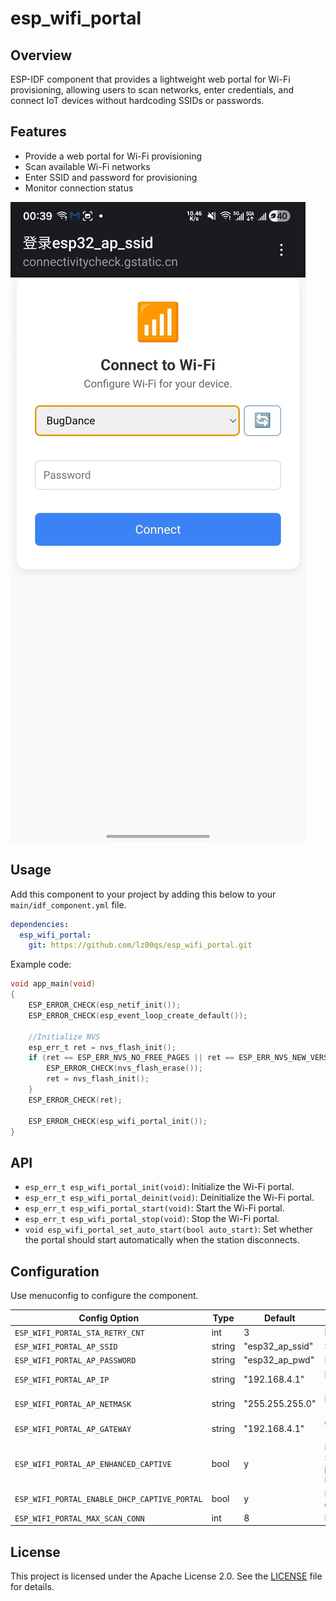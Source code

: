 # esp_wifi_portal
## Overview
ESP-IDF component that provides a lightweight web portal for Wi-Fi provisioning, allowing users to scan networks, enter credentials, and connect IoT devices without hardcoding SSIDs or passwords.

## Features
- Provide a web portal for Wi-Fi provisioning
- Scan available Wi-Fi networks
- Enter SSID and password for provisioning
- Monitor connection status

![Portal Screenshot](pics/portal_screenshot.jpg)

## Usage

Add this component to your project by adding this below to your `main/idf_component.yml` file.

```yaml
dependencies:
  esp_wifi_portal:
    git: https://github.com/lz00qs/esp_wifi_portal.git
```

Example code:
```c
void app_main(void)
{
    ESP_ERROR_CHECK(esp_netif_init());
    ESP_ERROR_CHECK(esp_event_loop_create_default());

    //Initialize NVS
    esp_err_t ret = nvs_flash_init();
    if (ret == ESP_ERR_NVS_NO_FREE_PAGES || ret == ESP_ERR_NVS_NEW_VERSION_FOUND) {
        ESP_ERROR_CHECK(nvs_flash_erase());
        ret = nvs_flash_init();
    }
    ESP_ERROR_CHECK(ret);

    ESP_ERROR_CHECK(esp_wifi_portal_init());
}
```

## API
- `esp_err_t esp_wifi_portal_init(void)`: Initialize the Wi-Fi portal.
- `esp_err_t esp_wifi_portal_deinit(void)`: Deinitialize the Wi-Fi portal.
- `esp_err_t esp_wifi_portal_start(void)`: Start the Wi-Fi portal.
- `esp_err_t esp_wifi_portal_stop(void)`: Stop the Wi-Fi portal.
- `void esp_wifi_portal_set_auto_start(bool auto_start)`: Set whether the portal should start automatically when the station disconnects.

## Configuration
Use menuconfig to configure the component.

| Config Option | Type | Default | Description |
|---------------|------|---------|-------------|
| `ESP_WIFI_PORTAL_STA_RETRY_CNT` | int | 3 | Retry count when STA connects to AP fail. |
| `ESP_WIFI_PORTAL_AP_SSID` | string | "esp32_ap_ssid" | SSID (network name) to set up the AP with. |
| `ESP_WIFI_PORTAL_AP_PASSWORD` | string | "esp32_ap_pwd" | Password (WPA/WPA2) for the AP. |
| `ESP_WIFI_PORTAL_AP_IP` | string | "192.168.4.1" | IP address to set up the AP with. Depends on `!ESP_WIFI_PORTAL_AP_ENHANCED_CAPTIVE`. |
| `ESP_WIFI_PORTAL_AP_NETMASK` | string | "255.255.255.0" | Netmask to set up the AP with. Depends on `!ESP_WIFI_PORTAL_AP_ENHANCED_CAPTIVE`. |
| `ESP_WIFI_PORTAL_AP_GATEWAY` | string | "192.168.4.1" | Gateway to set up the AP with. Depends on `!ESP_WIFI_PORTAL_AP_ENHANCED_CAPTIVE`. |
| `ESP_WIFI_PORTAL_AP_ENHANCED_CAPTIVE` | bool | y | Enable enhanced captive portal for the AP. Set IP to 8.8.8.8 to solve Android captive portal issue. Depends on `ESP_WIFI_PORTAL_ENABLE_DHCP_CAPTIVE_PORTAL`. |
| `ESP_WIFI_PORTAL_ENABLE_DHCP_CAPTIVE_PORTAL` | bool | y | Enables DHCP-based Option 114 to provide clients with the captive portal URI. |
| `ESP_WIFI_PORTAL_MAX_SCAN_CONN` | int | 8 | Max number of scan connections. |

## License
This project is licensed under the Apache License 2.0. See the [LICENSE](LICENSE) file for details.
